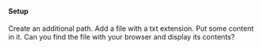 #### Setup

Create an additional path.
Add a file with a txt extension.
Put some content in it.
Can you find the file with your browser and display its contents?



